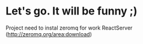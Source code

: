 # Let's go. It will be funny ;)

Project need to instal zeromq for work ReactServer (http://zeromq.org/area:download)
